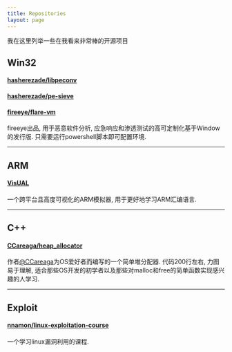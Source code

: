 ```yaml
---
title: Repositories
layout: page
---
```


我在这里列举一些在我看来非常棒的开源项目

## Win32

#### [hasherezade/libpeconv](https://github.com/hasherezade/libpeconv)
#### [hasherezade/pe-sieve](https://github.com/hasherezade/pe-sieve)
#### [fireeye/flare-vm](https://github.com/fireeye/flare-vm)

fireeye出品, 用于恶意软件分析, 应急响应和渗透测试的高可定制化基于Window的发行版. 只需要运行powershell脚本即可配置环境.

----

## ARM

#### [VisUAL](https://salmanarif.bitbucket.io/visual/index.html)

一个跨平台且高度可视化的ARM模拟器, 用于更好地学习ARM汇编语言.

----

## C++

#### [CCareaga/heap_allocator](https://github.com/CCareaga/heap_allocator)

作者[@CCareaga](https://github.com/CCareaga)为OS爱好者而编写的一个简单堆分配器. 代码200行左右, 力图易于理解, 适合那些OS开发的初学者以及那些对malloc和free的简单函数实现感兴趣的人学习. 

----
## Exploit

#### [nnamon/linux-exploitation-course](https://github.com/nnamon/linux-exploitation-course)

一个学习linux漏洞利用的课程. 
